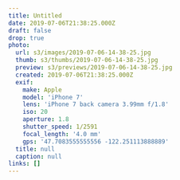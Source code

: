 ```yaml
---
title: Untitled
date: 2019-07-06T21:38:25.000Z
draft: false
drop: true
photo:
  url: s3/images/2019-07-06-14-38-25.jpg
  thumb: s3/thumbs/2019-07-06-14-38-25.jpg
  preview: s3/previews/2019-07-06-14-38-25.jpg
  created: 2019-07-06T21:38:25.000Z
  exif:
    make: Apple
    model: 'iPhone 7'
    lens: 'iPhone 7 back camera 3.99mm f/1.8'
    iso: 20
    aperture: 1.8
    shutter_speed: 1/2591
    focal_length: '4.0 mm'
    gps: '47.7083555555556 -122.251113888889'
  title: null
  caption: null
links: []
---
```

